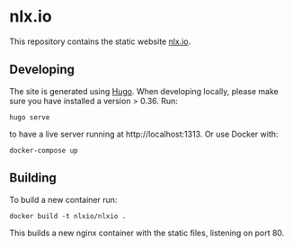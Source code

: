 # nlx.io
This repository contains the static website [nlx.io](https://www.nlx.io).

## Developing
The site is generated using [Hugo](https://gohugo.io/). When developing locally, please make sure you have installed a version > 0.36. Run:

    hugo serve

to have a live server running at http://localhost:1313. Or use Docker with:

    docker-compose up

## Building
To build a new container run:

    docker build -t nlxio/nlxio .

This builds a new nginx container with the static files, listening on port 80.

